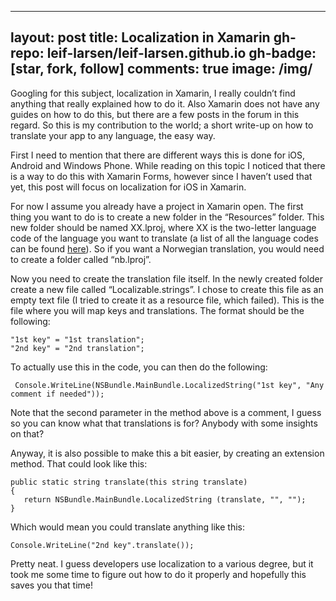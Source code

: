 
---
layout: post
title: Localization in Xamarin
gh-repo: leif-larsen/leif-larsen.github.io
gh-badge: [star, fork, follow]
comments: true
image: /img/
---
    
    
Googling for this subject, localization in Xamarin, I really couldn’t find anything that really explained how to do it. Also Xamarin does not have any guides on how to do this, but there are a few posts in the forum in this regard. So this is my contribution to the world; a short write-up on how to translate your app to any language, the easy way.

First I need to mention that there are different ways this is done for iOS, Android and Windows Phone. While reading on this topic I noticed that there is a way to do this with Xamarin Forms, however since I haven’t used that yet, this post will focus on localization for iOS in Xamarin.

For now I assume you already have a project in Xamarin open. The first thing you want to do is to create a new folder in the “Resources” folder. This new folder should be named XX.lproj, where XX is the two-letter language code of the language you want to translate (a list of all the language codes can be found [here](http://www.loc.gov/standards/iso639-2/php/code_list.php "Language codes")). So if you want a Norwegian translation, you would need to create a folder called “nb.lproj”.

Now you need to create the translation file itself. In the newly created folder create a new file called “Localizable.strings”. I chose to create this file as an empty text file (I tried to create it as a resource file, which failed). This is the file where you will map keys and translations. The format should be the following:

```language-csharp
"1st key" = "1st translation"; 
"2nd key" = "2nd translation";
```

To actually use this in the code, you can then do the following:

```language-csharp
 Console.WriteLine(NSBundle.MainBundle.LocalizedString("1st key", "Any comment if needed"));
```

Note that the second parameter in the method above is a comment, I guess so you can know what that translations is for? Anybody with some insights on that?

Anyway, it is also possible to make this a bit easier, by creating an extension method. That could look like this:

```language-csharp
public static string translate(this string translate) 
{ 
   return NSBundle.MainBundle.LocalizedString (translate, "", ""); 
}
```

Which would mean you could translate anything like this:

<code>Console.WriteLine("2nd key".translate());</code>

Pretty neat. I guess developers use localization to a various degree, but it took me some time to figure out how to do it properly and hopefully this saves you that time!


